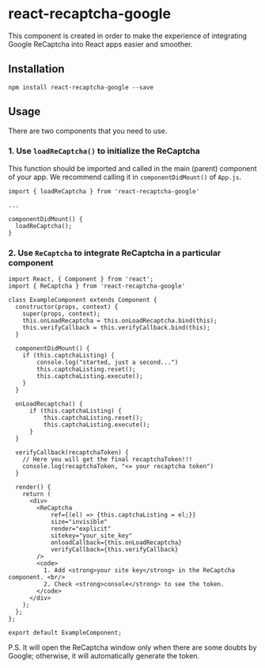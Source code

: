 # react-recaptcha-google

This component is created in order to make the experience of integrating Google ReCaptcha into React apps easier and smoother.

## Installation

`npm install react-recaptcha-google --save`

## Usage

There are two components that you need to use.

### 1. Use `loadReCaptcha()` to initialize the ReCaptcha

This function should be imported and called in the main (parent) component of your app. We recommend calling it in `componentDidMount()` of `App.js`.

```
import { loadReCaptcha } from 'react-recaptcha-google'

...

componentDidMount() {
  loadReCaptcha();
}
```


### 2. Use `ReCaptcha` to integrate ReCaptcha in a particular component
```
import React, { Component } from 'react';
import { ReCaptcha } from 'react-recaptcha-google'

class ExampleComponent extends Component {
  constructor(props, context) {
    super(props, context);
    this.onLoadRecaptcha = this.onLoadRecaptcha.bind(this);
    this.verifyCallback = this.verifyCallback.bind(this);
  }

  componentDidMount() {
    if (this.captchaListing) {
        console.log("started, just a second...")
        this.captchaListing.reset();
        this.captchaListing.execute();
    }
  }

  onLoadRecaptcha() {
      if (this.captchaListing) {
          this.captchaListing.reset();
          this.captchaListing.execute();
      }
  }

  verifyCallback(recaptchaToken) {
    // Here you will get the final recaptchaToken!!!  
    console.log(recaptchaToken, "<= your recaptcha token")
  }

  render() {
    return (
      <div>
        <ReCaptcha
            ref={(el) => {this.captchaListing = el;}}
            size="invisible"
            render="explicit"
            sitekey="your_site_key"
            onloadCallback={this.onLoadRecaptcha}
            verifyCallback={this.verifyCallback}
        />
        <code>
          1. Add <strong>your site key</strong> in the ReCaptcha component. <br/>
          2. Check <strong>console</strong> to see the token.
        </code>
      </div>
    );
  };
};

export default ExampleComponent;

```

P.S. It will open the ReCaptcha window only when there are some doubts by Google; otherwise, it will automatically generate the token.
